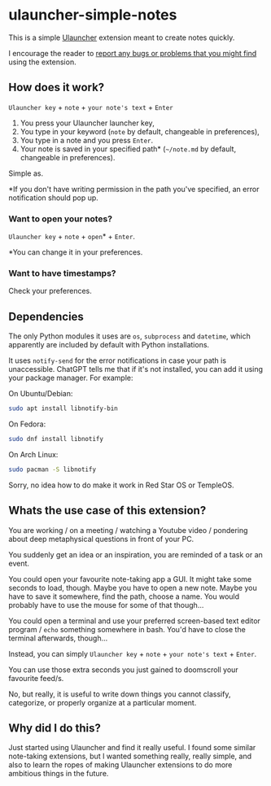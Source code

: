# ulauncher-simple-notes

This is a simple [Ulauncher](https://ulauncher.io/) extension meant to create notes quickly.

I encourage the reader to [report any bugs or problems that you might find](https://github.com/maynouf/ulauncher-simple-notes/issues) using the extension.


## How does it work?

`Ulauncher key` + `note` + `your note's text` + `Enter`

1. You press your Ulauncher launcher key, 
2. You type in your keyword (`note` by default, changeable in preferences), 
3. You type in a note and you press `Enter`. 
4. Your note is saved in your specified path* (`~/note.md` by default, changeable in preferences). 

Simple as.

\*If you don't have writing permission in the path you've specified, an error notification should pop up.

### Want to open your notes?

`Ulauncher key` + `note` +  `open`* + `Enter`. 

\*You can change it in your preferences.

### Want to have timestamps?

Check your preferences.


## Dependencies

The only Python modules it uses are `os`,  `subprocess` and `datetime`, which apparently are included by default with Python installations.

It uses `notify-send` for the error notifications in case your path is unaccessible. ChatGPT tells me that if it's not installed, you can add it using your package manager. For example:

On Ubuntu/Debian:

```bash
sudo apt install libnotify-bin
```
On Fedora:

```bash
sudo dnf install libnotify
```
On Arch Linux:

```bash
sudo pacman -S libnotify
```

Sorry, no idea how to do make it work in Red Star OS or TempleOS.


## Whats the use case of this extension?

You are working / on a meeting / watching a Youtube video / pondering about deep metaphysical questions in front of your PC. 

You suddenly get an idea or an inspiration, you are reminded of a task or an event.

You could open your favourite note-taking app a GUI. It might take some seconds to load, though. Maybe you have to open a new note. Maybe you have to save it somewhere, find the path, choose a name. You would probably have to use the mouse for some of that though...

You could open a terminal and use your preferred screen-based text editor program / `echo` something somewhere in bash. You'd have to close the terminal afterwards, though...

Instead, you can simply `Ulauncher key` + `note` + `your note's text` + `Enter`. 

You can use those extra seconds you just gained to doomscroll your favourite feed/s.

No, but really, it is useful to write down things you cannot classify, categorize, or properly organize at a particular moment.


## Why did I do this?

Just started using Ulauncher and find it really useful. I found some similar note-taking extensions, but I wanted something really, really simple, and also to learn the ropes of making Ulauncher extensions to do more ambitious things in the future.